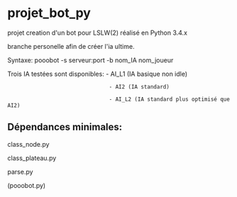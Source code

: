 projet_bot_py
=============

projet creation d'un bot pour LSLW(2) réalisé en Python 3.4.x

branche personelle afin de créer l'ia ultime.

Syntaxe: pooobot -s serveur:port -b nom_IA nom_joueur

Trois IA testées sont disponibles:  - AI_L1 (IA basique non idle)
                                    
                                    - AI2 (IA standard)
                                    
                                    - AI_L2 (IA standard plus optimisé que AI2)
                                    
Dépendances minimales:
----------------------
 class_node.py
 
 class_plateau.py
 
 parse.py

(pooobot.py)
